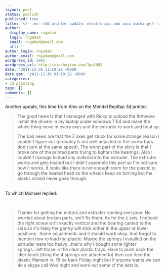 ```yaml
---
layout: post
status: publish
published: true
title: '<!--:en-->3d printer update: electronics and axis working<!--:-->'
author:
  display_name: rngadam
  login: rngadam
  email: rngadam@gmail.com
  url: ''
author_login: rngadam
author_email: rngadam@gmail.com
wordpress_id: 1982
wordpress_url: http://xinchejian.com/?p=1982
date: '2011-11-30 11:10:28 +0800'
date_gmt: '2011-11-30 03:10:28 +0800'
categories:
- 3d printing
tags: []
comments: []
---
```

<p><!--:en-->Another update, this time from Alex on the Mendel RepRap 3d printer:</p>
<blockquote><p>The good news is that I managed with Ricky to upload the firmware install the drivers in my laptop under windows 7 64 and make the whole thing move in every axes and the extruder to work and heat up.</p>
<p>The bad news are that the Z axes get stuck for some strange reason I couldn't figure out (probably is not well adjusted or the screw bars don't turn at the same speed). The worst part of the story is that I broke one of the printed parts trying to tighten the bearings. Also I couldn't manage to load any material into the extruder. The extruder works and gets heated but I didn't assemble this part so I'm not sure how it works. It looks like there is not enough room for the plastic to go through the heated head so the wheels keep on turning but the plastic strand never goes through.</blockquote><br />
To which Michael replied:</p>
<p>&nbsp;</p>
<blockquote><p>Thanks for getting the motors and extruder running everyone. No worries about broken parts, we'll fix them. As for the z axis, I noticed the right screw isn't exactly vertical and the bearing canted to the side so it's likely the gantry will stick either in the upper or lower positions. &nbsp;Some adjustments and it should work okay. And forgot to mention how to load the plastic. Maybe the springs I installed on the extruder were too heavy...that's why I bought some lighter springs...left those in the clear plastic trays. Have to push back the idler block (thing the 4 springs are attached to) then can feed the plastic filament in. I'll be back Friday night but if anyone wants we can do a skype call Wed night and work out some of the details.</blockquote><!--:--></p>
